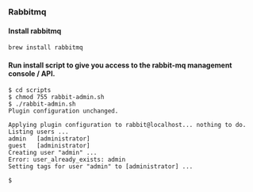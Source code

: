 ### Rabbitmq

#### Install rabbitmq

    brew install rabbitmq
    
#### Run install script to give you access to the rabbit-mq management console / API.
 
    $ cd scripts
    $ chmod 755 rabbit-admin.sh 
    $ ./rabbit-admin.sh 
    Plugin configuration unchanged.
    
    Applying plugin configuration to rabbit@localhost... nothing to do.
    Listing users ...
    admin   [administrator]
    guest   [administrator]
    Creating user "admin" ...
    Error: user_already_exists: admin
    Setting tags for user "admin" to [administrator] ...
    
    $
